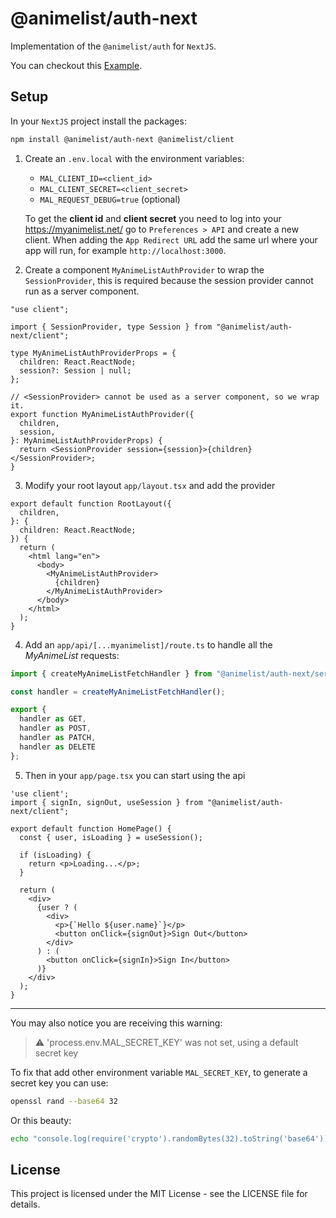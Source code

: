 # @animelist/auth-next

Implementation of the `@animelist/auth` for `NextJS`.

You can checkout this [Example](https://github.com/Neo-Ciber94/animelist/tree/main/examples/next-mal-auth).

## Setup

In your `NextJS` project install the packages:

```bash
npm install @animelist/auth-next @animelist/client
```

1. Create an `.env.local` with the environment variables:

   - `MAL_CLIENT_ID=<client_id>`
   - `MAL_CLIENT_SECRET=<client_secret>`
   - `MAL_REQUEST_DEBUG=true` (optional)

   To get the **client id** and **client secret** you need to log into your <https://myanimelist.net/> go to `Preferences > API` and create a new client. When adding the `App Redirect URL` add the same url where your app will run, for example `http://localhost:3000`.

2. Create a component `MyAnimeListAuthProvider` to wrap the `SessionProvider`, this is required because the session provider cannot run as a server component.

```tsx
"use client";

import { SessionProvider, type Session } from "@animelist/auth-next/client";

type MyAnimeListAuthProviderProps = {
  children: React.ReactNode;
  session?: Session | null;
};

// <SessionProvider> cannot be used as a server component, so we wrap it.
export function MyAnimeListAuthProvider({
  children,
  session,
}: MyAnimeListAuthProviderProps) {
  return <SessionProvider session={session}>{children}</SessionProvider>;
}
```

3. Modify your root layout `app/layout.tsx` and add the provider

```tsx
export default function RootLayout({
  children,
}: {
  children: React.ReactNode;
}) {
  return (
    <html lang="en">
      <body>
        <MyAnimeListAuthProvider>
          {children}
        </MyAnimeListAuthProvider>
      </body>
    </html>
  );
}
```

4. Add an `app/api/[...myanimelist]/route.ts` to handle all the _MyAnimeList_ requests:

```ts
import { createMyAnimeListFetchHandler } from "@animelist/auth-next/server";

const handler = createMyAnimeListFetchHandler();

export { 
  handler as GET, 
  handler as POST, 
  handler as PATCH, 
  handler as DELETE 
};
```

5. Then in your `app/page.tsx` you can start using the api

```tsx
'use client';
import { signIn, signOut, useSession } from "@animelist/auth-next/client";

export default function HomePage() {
  const { user, isLoading } = useSession();

  if (isLoading) {
    return <p>Loading...</p>;
  }

  return (
    <div>
      {user ? (
        <div>
          <p>{`Hello ${user.name}`}</p>
          <button onClick={signOut}>Sign Out</button>
        </div>
      ) : (
        <button onClick={signIn}>Sign In</button>
      )}
    </div>
  );
}
```

____

You may also notice you are receiving this warning: 
> ⚠️ 'process.env.MAL_SECRET_KEY' was not set, using a default secret key

To fix that add other environment variable `MAL_SECRET_KEY`, to generate a secret key you can use:

```bash
openssl rand --base64 32
```

Or this beauty:

```bash
echo "console.log(require('crypto').randomBytes(32).toString('base64'))" | node
```

## License

This project is licensed under the MIT License - see the LICENSE file for details.
